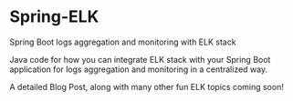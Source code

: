 # Spring-ELK
Spring Boot logs aggregation and monitoring with ELK stack

Java code for how you can integrate ELK stack with your Spring Boot application for logs aggregation and monitoring in a centralized way.

A detailed Blog Post, along with many other fun ELK topics coming soon!
